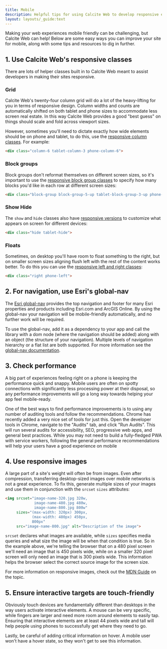 ```yaml
---
title: Mobile
description: Helpful tips for using Calcite Web to develop responsive experiences
layout: layouts/_guide:text
---
```


Making your web experiences mobile friendly can be challenging, but Calcite Web can help! Below are some easy ways you can improve your site for mobile, along with some tips and resources to dig in further.

## 1. Use Calcite Web's responsive classes

There are lots of helper classes built in to Calcite Web meant to assist developers in making their sites responsive.

### Grid

Calcite Web's twenty-four column grid will do a lot of the heavy-lifting for you in terms of responsive design. Column widths and counts are automatically shifted on both tablet and phone sizes to accommodate less screen real estate. In this way Calcite Web provides a good "best guess" on things should scale and fold across viewport sizes.

However, sometimes you'll need to dictate exactly how wide elements should be on phone and tablet, to do this, use the [responsive column classes](../../documentation/grid/#responsive-columns). For example:

```html
<div class="column-6 tablet-column-3 phone-column-6">
```

### Block groups

Block groups don't reformat themselves on different screen sizes, so it's important to use the [responsive block group classes](../../documentation/grid/#responsive-block-groups) to specify how many blocks you'd like in each row at different screen sizes:

```html
<div class="block-group block-group-5-up tablet-block-group-3-up phone-block-group-1-up">
```

### Show Hide

The `show` and `hide` classes also have [responsive versions](../../documentation/grid/#show-and-hide) to customize what appears on screen for different devices:

```html
<div class="hide tablet-hide">
```

### Floats

Sometimes, on desktop you'll have room to float something to the right, but on smaller screen sizes aligning flush left with the rest of the content works better. To do this you can use the [responsive left and right classes](../../documentation/grid/#left-and-right):

```html
<div class="right phone-left">
```

## 2. For navigation, use Esri's global-nav

The [Esri global-nav](https://esri.github.io/global-nav/) provides the top navigation and footer for many Esri properties and products including Esri.com and ArcGIS Online. By using the global-nav your navigation will be mobile-friendly automatically, and no further work will be required.

To use the global-nav, add it as a dependency to your app and call the library with a dom node (where the navigation should be added) along with an object (the structure of your navigation). Multiple levels of navigation hierarchy or a flat list are both supported. For more information see the [global-nav documentation](https://esri.github.io/global-nav/).

## 3. Check performance

A big part of experiences feeling right on a phone is keeping the performance quick and snappy. Mobile users are often on spotty connections with significantly less processing power at their disposal, so any performance improvements will go a long way towards helping your app feel mobile-ready.

One of the best ways to find performance improvements is to using any number of auditing tools and follow the recommendations. Chrome has recently added a very nice set of tools for just this. Open the developer tools in Chrome, navigate to the "Audits" tab, and click "Run Audits". This will run several audits for accessibility, SEO, progressive web apps, and general best practices. While you may not need to build a fully-fledged PWA with service workers, following the general performance recommendations will help your users have a good experience on mobile

## 4. Use responsive images

A large part of a site's weight will often be from images. Even after compression, transferring desktop-sized images over mobile networks is not a great experience. To fix this, generate multiple sizes of your images and use them in conjunction with the `srcset` `sizes` attributes:

```html
<img srcset="image-name-320.jpg 320w,
             image-name-480.jpg 480w,
             image-name-800.jpg 800w"
     sizes="(max-width: 320px) 300px,
            (max-width: 480px) 450px,
            800px"
     src="image-name-800.jpg" alt="Description of the image">
```

`srcset` declares what images are available, while `sizes` specifies media queries and what size the image will be when that condition is true. So in the example above, we're telling the browser that on a 480 pixel screen we'll need an image that is 450 pixels wide, while on a smaller 320 pixel screen will only need an image that is 300 pixels wide. This information helps the browser select the correct source image for the screen size.

For more information on responsive images, check out the [MDN Guide](https://developer.mozilla.org/en-US/docs/Learn/HTML/Multimedia_and_embedding/Responsive_images) on the topic.


## 5. Ensure interactive targets are touch-friendly

Obviously touch devices are fundamentally different than desktops in the way users activate interactive elements. A mouse can be very specific, while fingers are larger and need more room around elements to easily tap. Ensuring that interactive elements are at least 44 pixels wide and tall will help people using phones to successfully get where they need to go.

Lastly, be careful of adding critical information on hover. A mobile user won't have a hover state, so they won't get to see this information.

